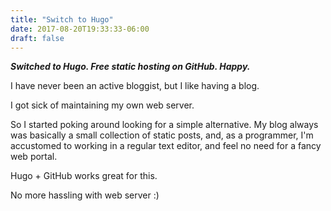 ```yaml
---
title: "Switch to Hugo"
date: 2017-08-20T19:33:33-06:00
draft: false
---
```


***Switched to Hugo. Free static hosting on GitHub. Happy.***

I have never been an active bloggist, but I like having a blog.

I got sick of maintaining my own web server.

So I started poking around looking for a simple alternative. My blog always
was basically a small collection of static posts, and, as a programmer, I'm
accustomed to working in a regular text editor, and feel no need for a
fancy web portal.

Hugo + GitHub works great for this.

No more hassling with web server :)
